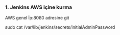 ### 1. Jenkins AWS içine kurma

AWS genel İp:8080 adresine git

sudo cat /var/lib/jenkins/secrets/initialAdminPassword


